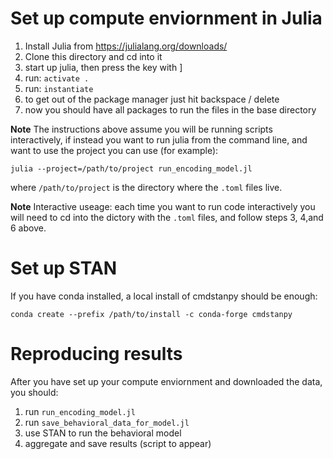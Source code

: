 # Set up compute enviornment in Julia
1. Install Julia from https://julialang.org/downloads/
2. Clone this directory and cd into it
3. start up julia, then press the key with ]
4. run: `activate .`
5. run: `instantiate`
6. to get out of the package manager just hit backspace / delete
7. now you should have all packages to run the files in the base directory

**Note** The instructions above assume you will be running scripts interactively, if instead you want to run julia from the command line, and want to use the project you can use (for example): 

`julia --project=/path/to/project run_encoding_model.jl`

where `/path/to/project` is the directory where the `.toml` files live.

**Note** Interactive useage: each time you want to run code interactively you will need to cd into the dictory with the `.toml` files, and follow steps 3, 4,and 6 above. 

# Set up STAN
If you have conda installed, a local install of cmdstanpy should be enough: 

`conda create --prefix /path/to/install -c conda-forge cmdstanpy`

# Reproducing results
After you have set up your compute enviornment and downloaded the data, you should:
1. run `run_encoding_model.jl`
2. run `save_behavioral_data_for_model.jl`
3. use STAN to run the behavioral model
4. aggregate and save results (script to appear)
